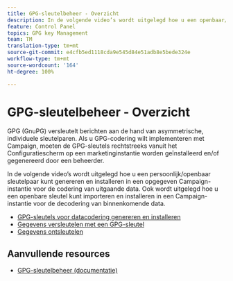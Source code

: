 ```yaml
---
title: GPG-sleutelbeheer - Overzicht
description: In de volgende video’s wordt uitgelegd hoe u een openbaar/privé sleutelpaar kunt genereren en installeren op een gespecificeerde instantie van Campaign voor de versleuteling van uitgaande gegevens en hoe u een openbare sleutel kunt importeren en installeren op een instantie van Campaign voor de ontsleuteling van binnenkomende gegevens.
feature: Control Panel
topics: GPG key Management
team: TM
translation-type: tm+mt
source-git-commit: e4cfb5ed1118cda9e545d84e51adb8e5bede324e
workflow-type: tm+mt
source-wordcount: '164'
ht-degree: 100%

---
```



# GPG-sleutelbeheer - Overzicht

GPG (GnuPG) versleutelt berichten aan de hand van asymmetrische, individuele sleutelparen. Als u GPG-codering wilt implementeren met Campaign, moeten de GPG-sleutels rechtstreeks vanuit het Configuratiescherm op een marketinginstantie worden geïnstalleerd en/of gegenereerd door een beheerder.

In de volgende video’s wordt uitgelegd hoe u een persoonlijk/openbaar sleutelpaar kunt genereren en installeren in een opgegeven Campaign-instantie voor de codering van uitgaande data. Ook wordt uitgelegd hoe u een openbare sleutel kunt importeren en installeren in een Campaign-instantie voor de decodering van binnenkomende data.

* [GPG-sleutels voor datacodering genereren en installeren](./generating-and-installing-gpg-keys-for-data-encryption.md)
* [Gegevens versleutelen met een GPG-sleutel](./using-a-gpg-key-to-encrypt-data.md)
* [Gegevens ontsleutelen](./decrypting-data.md)

## Aanvullende resources

* [GPG-sleutelbeheer (documentatie)](https://docs.adobe.com/content/help/nl-NL/control-panel/using/instances-settings/gpg-keys-management.html)

